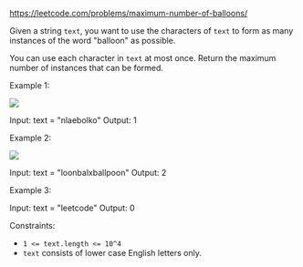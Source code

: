 https://leetcode.com/problems/maximum-number-of-balloons/

Given a string `text`, you want to use the characters of `text` to form as many instances of the word "balloon" as possible.

You can use each character in `text` at most once. Return the maximum number of instances that can be formed.

Example 1:

![](https://assets.leetcode.com/uploads/2019/09/05/1536_ex1_upd.JPG)

Input: text = "nlaebolko"
Output: 1

Example 2:

![](https://assets.leetcode.com/uploads/2019/09/05/1536_ex2_upd.JPG)

Input: text = "loonbalxballpoon"
Output: 2

Example 3:

Input: text = "leetcode"
Output: 0

Constraints:

-   `1 <= text.length <= 10^4`
-   `text` consists of lower case English letters only.
